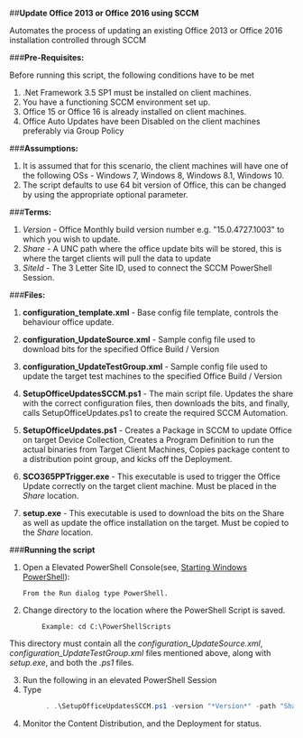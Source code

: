 ##**Update Office 2013 or Office 2016 using SCCM**

Automates the process of updating an existing Office 2013 or Office 2016 installation controlled through SCCM

###**Pre-Requisites:**

Before running this script, the following conditions have to be met

1. .Net Framework 3.5 SP1 must be installed on client machines.
2. You have a functioning SCCM environment set up.
3. Office 15 or Office 16 is already installed on client machines. 
4. Office Auto Updates have been Disabled on the client machines preferably via Group Policy

###**Assumptions:**

1. It is assumed that for this scenario, the client machines will have one of the following OSs - Windows 7, Windows 8, Windows 8.1, Windows 10.
2. The script defaults to use 64 bit version of Office, this can be changed by using the appropriate optional parameter. 

###**Terms:**

1. *Version* - Office Monthly build version number e.g. "15.0.4727.1003" to which you wish to update.
2. *Share* - A UNC path where the office update bits will be stored, this is where the target clients will pull the data to update
3. *SiteId* - The 3 Letter Site ID, used to connect the SCCM PowerShell Session.

###**Files:**

1. **configuration_template.xml** - Base config file template, controls the behaviour office update.

2. **configuration_UpdateSource.xml** - Sample config file used to download bits for the specified Office Build / Version

3. **configuration_UpdateTestGroup.xml** - Sample config file used to update the target test machines to the specified Office Build / Version

4. **SetupOfficeUpdatesSCCM.ps1** - The main script file. Updates the share with the correct configuration files, then downloads the bits, and finally, calls SetupOfficeUpdates.ps1 to create the required SCCM Automation.

5. **SetupOfficeUpdates.ps1** - Creates a Package in SCCM to update Office on target Device Collection, Creates a Program Definition to run the actual binaries from Target Client Machines, 
   Copies package content to a distribution point group, and kicks off the Deployment.

6. **SCO365PPTrigger.exe** - This executable is used to trigger the Office Update correctly on the target client machine. Must be placed in the *Share* location.

7. **setup.exe** - This executable is used to download the bits on the Share as well as update the office installation on the target. Must be copied to the *Share* location.

###**Running the script**

1. Open a Elevated PowerShell Console(see, [Starting Windows PowerShell](https://technet.microsoft.com/en-us/library/hh857343.aspx)):

	```
	From the Run dialog type PowerShell.
	```

2. Change directory to the location where the PowerShell Script is saved.
```
		Example: cd C:\PowerShellScripts
```
   This directory must contain all the *configuration_UpdateSource.xml*, *configuration_UpdateTestGroup.xml* files mentioned above, along with *setup.exe*, and both the *.ps1* files.

3. Run the following in an elevated PowerShell Session
4. Type
```PowerShell
		 . .\SetupOfficeUpdatesSCCM.ps1 -version "*Version*" -path "Share" -siteId "SiteId"
```
4. Monitor the Content Distribution, and the Deployment for status.
